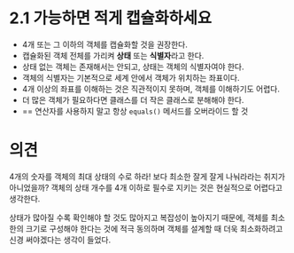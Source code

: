# 2.1 가능하면 적게 캡슐화하세요
- 4개 또는 그 이하의 객체를 캡슐화할 것을 권장한다.
- 캡슐화된 객체 전체를 가리켜 **상태** 또는 **식별자**라고 한다.
- 상태 없는 객체는 존재해서는 안되고, 상태는 객체의 식별자여야 한다.
- 객체의 식별자는 기본적으로 세계 안에서 객체가 위치하는 좌표이다.
- 4개 이상의 좌표를 이해하는 것은 직관적이지 못하며, 객체를 이해하기도 어렵다.
- 더 많은 객체가 필요하다면 클래스를 더 작은 클래스로 분해해야 한다.
- == 연산자를 사용하지 말고 항상 `equals()` 메서드를 오버라이드 할 것

# 의견
4개의 숫자를 객체의 최대 상태의 수로 하라! 보다 최소한 잘게 잘게 나눠라라는 취지가 아니었을까? 객체의 상태 개수를 4개 이하로 필수로 지키는 것은 현실적으로 어렵다고 생각한다.

상태가 많아질 수록 확인해야 할 것도 많아지고 복잡성이 높아지기 때문에, 객체를 최소한의 크기로 구성해야 한다는 것에 적극 동의하며 객체를 설계할 때 더욱 최소화하려고 신경 써야겠다는 생각이 들었다.